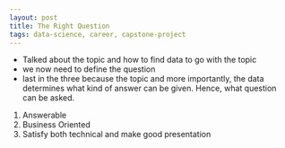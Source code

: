 ```yaml
---
layout: post
title: The Right Question
tags: data-science, career, capstone-project
---
```


- Talked about the topic and how to find data to go with the topic
- we now need to define the question
- last in the three because the topic and more importantly, the data determines what kind of answer can be given. Hence, what question can be asked. 

1. Answerable 
2. Business Oriented
3. Satisfy both technical and make good presentation
